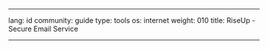 

---

lang: id
community: guide
type: tools
os: internet
weight: 010
title: RiseUp - Secure Email Service

---

<stub>

